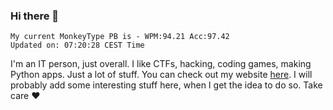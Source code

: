 ### Hi there 👋
<!-- PB START -->
```
My current MonkeyType PB is - WPM:94.21 Acc:97.42
Updated on: 07:20:28 CEST Time
```
<!-- PB END -->
I'm an IT person, just overall. I like CTFs, hacking, coding games, making Python apps. Just a lot of stuff.
You can check out my website [here](https://skill3472.github.io/).
I will probably add some interesting stuff here, when I get the idea to do so. Take care ❤️
